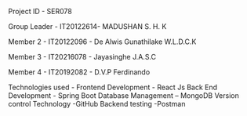 

Project ID - SER078

Group Leader - IT20122614- MADUSHAN S. H. K

Member 2 - IT20122096 - De Alwis Gunathilake W.L.D.C.K

Member 3 - IT20216078 - Jayasinghe J.A.S.C

Member 4 - IT20192082 - D.V.P Ferdinando

Technologies used -
                     Frontend Development - React Js
                     Back End Development - Spring Boot
                     Database Management – MongoDB
                     Version control Technology -GitHub
                     Backend testing -Postman
